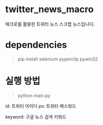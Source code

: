 # twitter_news_macro
매크로를 활용한 트위터 뉴스 스크랩 뉴스입니다.

# dependencies
> pip install selenium pyperclip pywin32

# 실행 방법
> python main.py <id> <ps> <keyword>

id: 트위터 아이디
ps: 트위터 패스워드

keyword: 구글 뉴스 검색 키워드

